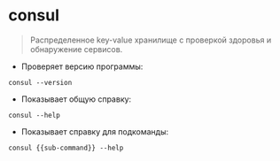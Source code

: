 # consul

> Распределенное key-value хранилище с проверкой здоровья и обнаружение сервисов.

- Проверяет версию программы:

`consul --version`

- Показывает общую справку:

`consul --help`

- Показывает справку для подкоманды:

`consul {{sub-command}} --help`
